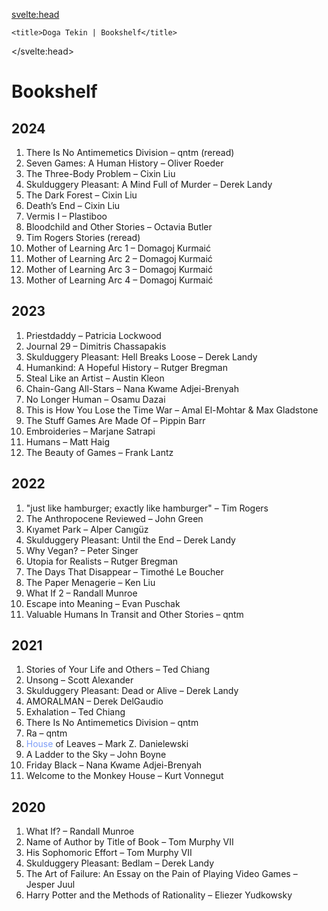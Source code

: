 <svelte:head>

    <title>Doga Tekin | Bookshelf</title>

</svelte:head>

# Bookshelf

## 2024

1. There Is No Antimemetics Division – qntm (reread)
2. Seven Games: A Human History – Oliver Roeder
3. The Three-Body Problem – Cixin Liu
4. Skulduggery Pleasant: A Mind Full of Murder – Derek Landy
5. The Dark Forest – Cixin Liu
6. Death’s End – Cixin Liu
7. Vermis I – Plastiboo
8. Bloodchild and Other Stories – Octavia Butler
9. Tim Rogers Stories (reread)
10. Mother of Learning Arc 1 – Domagoj Kurmaić
11. Mother of Learning Arc 2 – Domagoj Kurmaić
12. Mother of Learning Arc 3 – Domagoj Kurmaić
13. Mother of Learning Arc 4 – Domagoj Kurmaić

## 2023

1. Priestdaddy – Patricia Lockwood
2. Journal 29 – Dimitris Chassapakis
3. Skulduggery Pleasant: Hell Breaks Loose – Derek Landy
4. Humankind: A Hopeful History – Rutger Bregman
5. Steal Like an Artist – Austin Kleon
6. Chain-Gang All-Stars – Nana Kwame Adjei-Brenyah
7. No Longer Human – Osamu Dazai
8. This is How You Lose the Time War – Amal El-Mohtar & Max Gladstone
9. The Stuff Games Are Made Of – Pippin Barr
10. Embroideries – Marjane Satrapi
11. Humans – Matt Haig
12. The Beauty of Games – Frank Lantz

## 2022

1. "just like hamburger; exactly like hamburger" – Tim Rogers
2. The Anthropocene Reviewed – John Green
3. Kıyamet Park – Alper Canıgüz
4. Skulduggery Pleasant: Until the End – Derek Landy
5. Why Vegan? – Peter Singer
6. Utopia for Realists – Rutger Bregman
7. The Days That Disappear – Timothé Le Boucher
8. The Paper Menagerie – Ken Liu
9. What If 2 – Randall Munroe
10. Escape into Meaning – Evan Puschak
11. Valuable Humans In Transit and Other Stories – qntm

## 2021

1. Stories of Your Life and Others – Ted Chiang
2. Unsong – Scott Alexander
3. Skulduggery Pleasant: Dead or Alive – Derek Landy
4. AMORALMAN – Derek DelGaudio
5. Exhalation – Ted Chiang
6. There Is No Antimemetics Division – qntm
7. Ra – qntm
8. <span style="color: rgb(125, 157, 247);">House</span> of Leaves – Mark Z. Danielewski
9. A Ladder to the Sky – John Boyne
10. Friday Black – Nana Kwame Adjei-Brenyah
11. Welcome to the Monkey House – Kurt Vonnegut

## 2020

1. What If? – Randall Munroe
2. Name of Author by Title of Book – Tom Murphy VII
3. His Sophomoric Effort – Tom Murphy VII
4. Skulduggery Pleasant: Bedlam – Derek Landy
5. The Art of Failure: An Essay on the Pain of Playing Video Games – Jesper Juul
6. Harry Potter and the Methods of Rationality – Eliezer Yudkowsky
